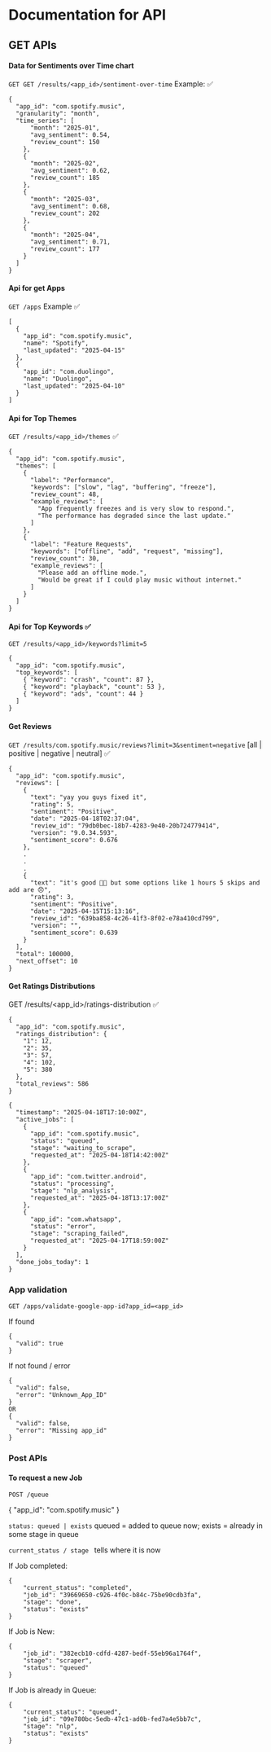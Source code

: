 # Documentation for API
## GET APIs
#### Data for Sentiments over Time chart
`GET GET /results/<app_id>/sentiment-over-time`
Example: ✅
```
{
  "app_id": "com.spotify.music",
  "granularity": "month",
  "time_series": [
      "month": "2025-01",
      "avg_sentiment": 0.54,
      "review_count": 150
    },
    {
      "month": "2025-02",
      "avg_sentiment": 0.62,
      "review_count": 185
    },
    {
      "month": "2025-03",
      "avg_sentiment": 0.68,
      "review_count": 202
    },
    {
      "month": "2025-04",
      "avg_sentiment": 0.71,
      "review_count": 177
    }
  ]
}
```

#### Api for get Apps 
`GET /apps`
Example ✅
```
[
  {
    "app_id": "com.spotify.music",
    "name": "Spotify",
    "last_updated": "2025-04-15"
  },
  {
    "app_id": "com.duolingo",
    "name": "Duolingo",
    "last_updated": "2025-04-10"
  }
]
```

#### Api for Top Themes 
`GET /results/<app_id>/themes`
✅
```
{
  "app_id": "com.spotify.music",
  "themes": [
    {
      "label": "Performance",
      "keywords": ["slow", "lag", "buffering", "freeze"],
      "review_count": 48,
      "example_reviews": [
        "App frequently freezes and is very slow to respond.",
        "The performance has degraded since the last update."
      ]
    },
    {
      "label": "Feature Requests",
      "keywords": ["offline", "add", "request", "missing"],
      "review_count": 30,
      "example_reviews": [
        "Please add an offline mode.",
        "Would be great if I could play music without internet."
      ]
    }
  ]
}
```

#### Api for Top Keywords ✅
`GET /results/<app_id>/keywords?limit=5`
```
{
  "app_id": "com.spotify.music",
  "top_keywords": [
    { "keyword": "crash", "count": 87 },
    { "keyword": "playback", "count": 53 },
    { "keyword": "ads", "count": 44 }
  ]
}
```

#### Get Reviews
`GET /results/com.spotify.music/reviews?limit=3&sentiment=negative`
[all | positive | negative | neutral] ✅

```
{
  "app_id": "com.spotify.music",
  "reviews": [
    {
      "text": "yay you guys fixed it",
      "rating": 5,
      "sentiment": "Positive",
      "date": "2025-04-18T02:37:04",
      "review_id": "79db0bec-18b7-4283-9e40-20b724779414",
      "version": "9.0.34.593",
      "sentiment_score": 0.676
    },
    .
    .
    .
    {
      "text": "it's good 👍🏻 but some options like 1 hours 5 skips and add are 😞",
      "rating": 3,
      "sentiment": "Positive",
      "date": "2025-04-15T15:13:16",
      "review_id": "639ba858-4c26-41f3-8f02-e78a410cd799",
      "version": "",
      "sentiment_score": 0.639
    }
  ],
  "total": 100000,
  "next_offset": 10
}
```

#### Get Ratings Distributions 
GET /results/<app_id>/ratings-distribution ✅
```
{
  "app_id": "com.spotify.music",
  "ratings_distribution": {
    "1": 12,
    "2": 35,
    "3": 57,
    "4": 102,
    "5": 380
  },
  "total_reviews": 586
}
```

```
{
  "timestamp": "2025-04-18T17:10:00Z",
  "active_jobs": [
    {
      "app_id": "com.spotify.music",
      "status": "queued",
      "stage": "waiting_to_scrape",
      "requested_at": "2025-04-18T14:42:00Z"
    },
    {
      "app_id": "com.twitter.android",
      "status": "processing",
      "stage": "nlp_analysis",
      "requested_at": "2025-04-18T13:17:00Z"
    },
    {
      "app_id": "com.whatsapp",
      "status": "error",
      "stage": "scraping_failed",
      "requested_at": "2025-04-17T18:59:00Z"
    }
  ],
  "done_jobs_today": 1
}
```

### App validation
`GET /apps/validate-google-app-id?app_id=<app_id>`

If found
```
{
  "valid": true
}
```
If not found / error
```
{
  "valid": false,
  "error": "Unknown_App_ID"
}
OR
{
  "valid": false,
  "error": "Missing app_id"
}
```


### Post APIs
#### To request a new Job
`POST /queue`

{
"app_id": "com.spotify.music"
}

`status: queued | exists`
queued = added to queue now; exists = already in some stage in queue

`current_status / stage ` tells where it is now

If Job completed:
```
{
    "current_status": "completed",
    "job_id": "39669650-c926-4f0c-b84c-75be90cdb3fa",
    "stage": "done",
    "status": "exists"
}
```


If Job is New:
```
{
    "job_id": "382ecb10-cdfd-4287-bedf-55eb96a1764f",
    "stage": "scraper",
    "status": "queued"
}
```

If Job is already in Queue:
```
{
    "current_status": "queued",
    "job_id": "09e780bc-5edb-47c1-ad0b-fed7a4e5bb7c",
    "stage": "nlp",
    "status": "exists"
}
```

